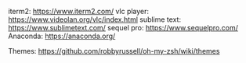 
iterm2: https://www.iterm2.com/
vlc player: https://www.videolan.org/vlc/index.html
sublime text: https://www.sublimetext.com/
sequel pro: https://www.sequelpro.com/
Anaconda: https://anaconda.org/

Themes:
https://github.com/robbyrussell/oh-my-zsh/wiki/themes
